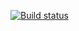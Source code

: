[![Build status](https://ci.appveyor.com/api/projects/status/gjuv7me6cm4rgbkm/branch/main?svg=true)](https://ci.appveyor.com/project/lissichka123/selenidehomework2/branch/main)